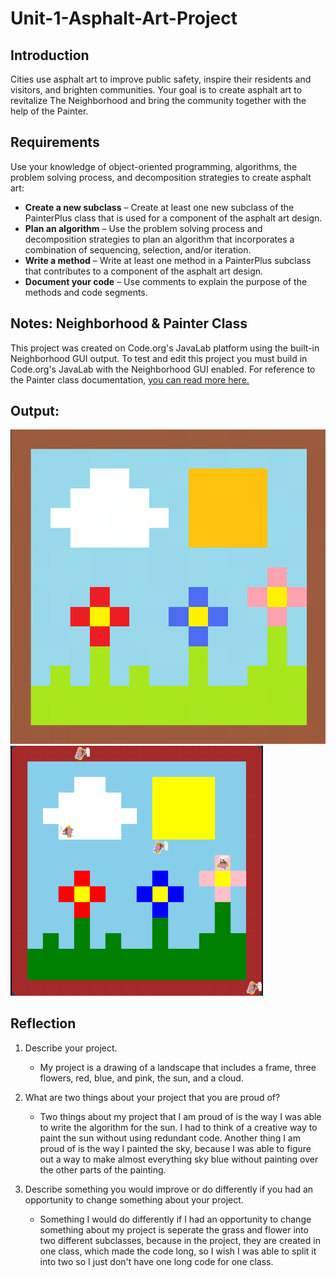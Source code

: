 # Unit-1-Asphalt-Art-Project
## Introduction

Cities use asphalt art to improve public safety, inspire their residents and visitors, and brighten communities. Your goal is to create asphalt art to revitalize The Neighborhood and bring the community together with the help of the Painter.

## Requirements

Use your knowledge of object-oriented programming, algorithms, the problem solving process, and decomposition strategies to create asphalt art:
- **Create a new subclass** – Create at least one new subclass of the PainterPlus class that is used for a component of the asphalt art design.
- **Plan an algorithm** – Use the problem solving process and decomposition strategies to plan an algorithm that incorporates a combination of sequencing, selection, and/or iteration.
- **Write a method** – Write at least one method in a PainterPlus subclass that contributes to a component of the asphalt art design.
- **Document your code** – Use comments to explain the purpose of the methods and code segments.

## Notes: Neighborhood & Painter Class

This project was created on Code.org's JavaLab platform using the built-in Neighborhood GUI output. To test and edit this project you must build in Code.org's JavaLab with the Neighborhood GUI enabled. For reference to the Painter class documentation, [you can read more here.](https://studio.code.org/docs/ide/javalab/classes/Painter)

## Output:

![alt text](image-2.png) ![alt text](image-1.png)

## Reflection

1. Describe your project.

   - My project is a drawing of a landscape that includes a frame, three flowers, red, blue, and pink, the sun, and a cloud.

2. What are two things about your project that you are proud of?

   - Two things about my project that I am proud of is the way I was able to write the algorithm for the sun. I had to think of a creative way to paint the sun without using redundant code. Another thing I am proud of is the way I painted the sky, because I was able to figure out a way to make almost everything sky blue without painting over the other parts of the painting.

3. Describe something you would improve or do differently if you had an opportunity to change something about your project.

   - Something I would do differently if I had an opportunity to change something about my project is seperate the grass and flower into two different subclasses, because in the project, they are created in one class, which made the code long, so I wish I was able to split it into two so I just don't have one long code for one class.
